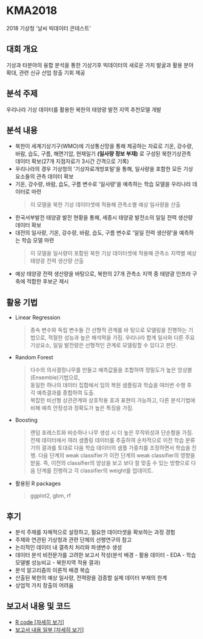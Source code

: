 # KMA2018 
2018 기상청 '날씨 빅데이터 콘테스트' 
## 대회 개요
기상과 타분야의 융합 분석을 통한 기상기후 빅데이터의 새로운 가치 발굴과 활용 분야 확대, 관련 신규 산업 창출 기회 제공
## 분석 주제
우리나라 기상 데이터를 활용한 북한의 태양광 발전 지역 추천모델 개발
## 분석 내용
- 북한이 세계기상기구(WMO)에 기상통신망을 통해 제공하는 자료로 기온, 강수량, 바람, 습도, 구름, 해면기압, 현재일기 **(일사량 정보 부재)** 로 구성된 북한기상관측 데이터 확보(27개 지점자료가 3시간 간격으로 기록) 
- 우리나라의 경우 기상청의 '기상자료개방포털'을 통해, 일사량을 포함한 모든 기상 요소들의 관측 데이터 확보 <br/>
- 기온, 강수량, 바람, 습도, 구름 변수로 '일사량'을 예측하는 학습 모델을 우리나라 데이터로 마련<br/>
    > 이 모델을 북한 기상 데이터셋에 적용해 관측소별 예상 일사량을 산출 <br/>
- 한국서부발전 태양광 발전 현황을 통해, 세종시 태양광 발전소의 일일 전력 생산량 데이터 확보 <br/>
- 대전의 일사량, 기온, 강수량, 바람, 습도, 구름 변수로 '일일 전력 생산량'을 예측하는 학습 모델 마련<br/>
    > 이 모델을 일사량이 포함된 북한 기상 데이터셋에 적용해 관측소 지역별 예상 태양광 전력 생산량 산출
- 예상 태양광 전력 생산량을 바탕으로, 북한의 27개 관측소 지역 중 태양광 인프라 구축에 적합한 후보군 제시
## 활용 기법
- Linear Regression
    > 종속 변수와 독립 변수들 간 선형적 관계를 바 탕으로 모델링을 진행하는 기법으로, 적절한 성능과 높은 해석력을 가짐. 
    우리나라 합계 일사와 다른 주요 기상요소, 일일 발전량은 선형적인 관계로 모델링할 수 있다고 판단.
- Random Forest
    > 다수의 의사결정나무를 만들고 예측값들을 조합하여 정밀도가 높은 앙상블(Ensemble)기법으로, <br/>
    동일한 하나의 데이터 집합에서 임의 복원 샘플링과 학습을 여러번 수행 후 각 예측결과를 종합하여 도출. <br/>
    복잡한 비선형 상관관계와 상호작용 효과 표현이 가능하고, 다른 분석기법에 비해 예측 안정성과 정확도가 높은 특징을 가짐.
- Boosting
    > 랜덤 포레스트와 비슷하나 나무 생성 시 더 높은 무작위성과 단순함을 가짐. 전체 데이터에서 여러 샘플링 데이터를 추출하여 순차적으로 이전 학습 분류기의 결과를 토대로 다음 학습 데이터의 샘플 가중치를 조정하면서 학습을 진행. 다음 단계의 weak classifier가 이전 단계의 weak classifier의 영향을 받음. 즉, 이전의 classifier의 양상을 보고 보다 잘 맞출 수 있는 방향으로 다음 단계를 진행하고 각 classifier의 weight를 업데이트.
- 활용된 R packages
    > ggplot2, gbm, rf
## 후기
- 분석 주제를 자체적으로 설정하고, 필요한 데이터셋을 확보하는 과정 경험
- 주제와 연관된 기상청과 관련 단체의 선행연구의 참고
- 논리적인 데이터 내 결측치 처리와 파생변수 생성
- 데이터 분석 비전문가를 고려한 보고서 작성(분석 배경 - 활용 데이터 - EDA - 학습모델별 성능비교 - 북한지역 적용 결과)
- 분석 알고리즘의 이론적 배경 복습
- 산출된 북한의 예상 일사량, 전력량을 검증할 실제 데이터 부재의 한계
- 상업적 가치 창출의 어려움
## 보고서 내용 및 코드
- [R code [자세히 보기]](https://github.com/lee-kyubong/KMA2018/tree/master/codes)
- [보고서 내용 일부 [자세히 보기]](https://github.com/lee-kyubong/KMA2018/tree/master/img)
